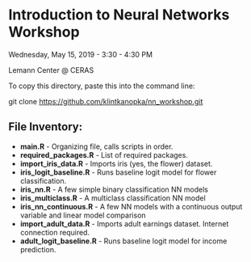 # Introduction to Neural Networks Workshop

Wednesday, May 15, 2019 - 3:30 - 4:30 PM

Lemann Center @ CERAS


To copy this directory, paste this into the command line:

git clone https://github.com/klintkanopka/nn_workshop.git


## File Inventory:
- **main.R** - Organizing file, calls scripts in order.
-	**required_packages.R** - List of required packages.
- **import_iris_data.R** - Imports iris (yes, the flower) dataset.
- **iris_logit_baseline.R** - Runs baseline logit model for flower classification.
- **iris_nn.R** - A few simple binary classification NN models
- **iris_multiclass.R** - A multiclass classification NN model
- **iris_nn_continuous.R** - A few NN models with a continuous output variable and linear model comparison
- **import_adult_data.R** - Imports adult earnings dataset. Internet connection required.
- **adult_logit_baseline.R** - Runs baseline logit model for income prediction.
